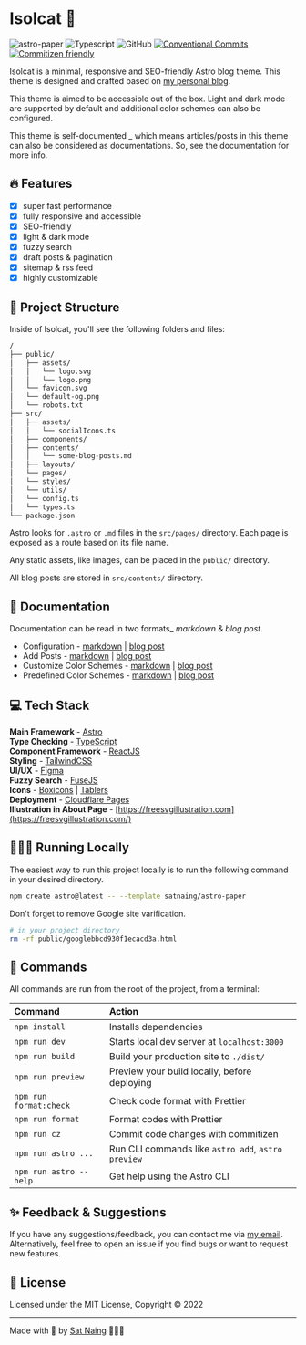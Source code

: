# Isolcat 📄

![astro-paper](https://user-images.githubusercontent.com/53733092/192439847-534ea3f9-3294-4509-b732-5810bc2db09a.png)
![Typescript](https://img.shields.io/badge/TypeScript-007ACC?style=for-the-badge&logo=typescript&logoColor=white)
![GitHub](https://img.shields.io/github/license/satnaing/astro-paper?color=%232F3741&style=for-the-badge)
[![Conventional Commits](https://img.shields.io/badge/Conventional%20Commits-1.0.0-%23FE5196?logo=conventionalcommits&logoColor=white&style=for-the-badge)](https://conventionalcommits.org)
[![Commitizen friendly](https://img.shields.io/badge/commitizen-friendly-brightgreen.svg?style=for-the-badge)](http://commitizen.github.io/cz-cli/)

Isolcat is a minimal, responsive and SEO-friendly Astro blog theme. This theme is designed and crafted based on [my personal blog](https://satnaing.dev/blog).

This theme is aimed to be accessible out of the box. Light and dark mode are supported by default and additional color schemes can also be configured.

This theme is self-documented \_ which means articles/posts in this theme can also be considered as documentations. So, see the documentation for more info.

## 🔥 Features

- [x] super fast performance
- [x] fully responsive and accessible
- [x] SEO-friendly
- [x] light & dark mode
- [x] fuzzy search
- [x] draft posts & pagination
- [x] sitemap & rss feed
- [x] highly customizable

## 🚀 Project Structure

Inside of Isolcat, you'll see the following folders and files:

```bash
/
├── public/
│   ├── assets/
│   │   └── logo.svg
│   │   └── logo.png
│   └── favicon.svg
│   └── default-og.png
│   └── robots.txt
├── src/
│   ├── assets/
│   │   └── socialIcons.ts
│   ├── components/
│   ├── contents/
│   │   └── some-blog-posts.md
│   ├── layouts/
│   └── pages/
│   └── styles/
│   └── utils/
│   └── config.ts
│   └── types.ts
└── package.json
```

Astro looks for `.astro` or `.md` files in the `src/pages/` directory. Each page is exposed as a route based on its file name.

Any static assets, like images, can be placed in the `public/` directory.

All blog posts are stored in `src/contents/` directory.

## 📖 Documentation

Documentation can be read in two formats\_ _markdown_ & _blog post_.

- Configuration - [markdown](src/contents/how-to-configure-Isolcat-theme.md) | [blog post](https://astro-paper.pages.dev/posts/how-to-configure-Isolcat-theme/)
- Add Posts - [markdown](src/contents/adding-new-post.md) | [blog post](https://astro-paper.pages.dev/posts/adding-new-posts-in-Isolcat-theme/)
- Customize Color Schemes - [markdown](src/contents/customizing-Isolcat-theme-color-schemes.md) | [blog post](https://astro-paper.pages.dev/posts/customizing-Isolcat-theme-color-schemes/)
- Predefined Color Schemes - [markdown](src/contents/predefined-color-schemes.md) | [blog post](https://astro-paper.pages.dev/posts/predefined-color-schemes/)

## 💻 Tech Stack

**Main Framework** - [Astro](https://astro.build/)  
**Type Checking** - [TypeScript](https://www.typescriptlang.org/)  
**Component Framework** - [ReactJS](https://reactjs.org/)  
**Styling** - [TailwindCSS](https://tailwindcss.com/)  
**UI/UX** - [Figma](https://figma.com)  
**Fuzzy Search** - [FuseJS](https://fusejs.io/)  
**Icons** - [Boxicons](https://boxicons.com/) | [Tablers](https://tabler-icons.io/)  
**Deployment** - [Cloudflare Pages](https://pages.cloudflare.com/)  
**Illustration in About Page** - [https://freesvgillustration.com](https://freesvgillustration.com/)

## 👨🏻‍💻 Running Locally

The easiest way to run this project locally is to run the following command in your desired directory.

```bash
npm create astro@latest -- --template satnaing/astro-paper
```

Don't forget to remove Google site varification.

```bash
# in your project directory
rm -rf public/googlebbcd930f1ecacd3a.html
```

## 🧞 Commands

All commands are run from the root of the project, from a terminal:

| Command                | Action                                             |
| :--------------------- | :------------------------------------------------- |
| `npm install`          | Installs dependencies                              |
| `npm run dev`          | Starts local dev server at `localhost:3000`        |
| `npm run build`        | Build your production site to `./dist/`            |
| `npm run preview`      | Preview your build locally, before deploying       |
| `npm run format:check` | Check code format with Prettier                    |
| `npm run format`       | Format codes with Prettier                         |
| `npm run cz`           | Commit code changes with commitizen                |
| `npm run astro ...`    | Run CLI commands like `astro add`, `astro preview` |
| `npm run astro --help` | Get help using the Astro CLI                       |

## ✨ Feedback & Suggestions

If you have any suggestions/feedback, you can contact me via [my email](mailto:contact@satnaing.dev). Alternatively, feel free to open an issue if you find bugs or want to request new features.

## 📜 License

Licensed under the MIT License, Copyright © 2022

--- 

Made with 🤍 by [Sat Naing](https://satnaing.dev) 👨🏻‍💻